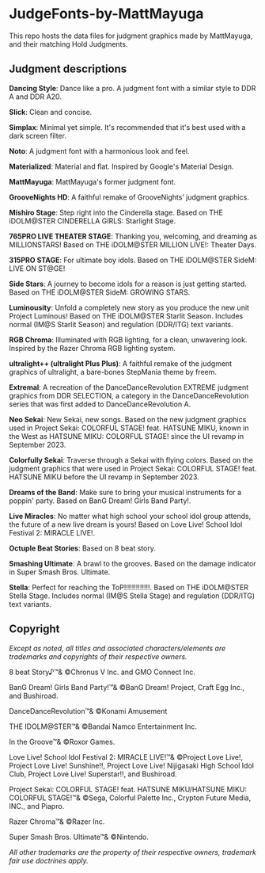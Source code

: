 ﻿# JudgeFonts-by-MattMayuga

This repo hosts the data files for judgment graphics made by MattMayuga, and their matching Hold Judgments.

## Judgment descriptions

**Dancing Style**:
Dance like a pro. A judgment font with a similar style to DDR A and DDR A20.

**Slick**:
Clean and concise.

**Simplax**:
Minimal yet simple. It's recommended that it's best used with a dark screen filter.

**Noto**:
A judgment font with a harmonious look and feel.

**Materialized**:
Material and flat. Inspired by Google's Material Design.

**MattMayuga**:
MattMayuga's former judgment font.

**GrooveNights HD**:
A faithful remake of GrooveNights’ judgment graphics.

**Mishiro Stage**:
Step right into the Cinderella stage. Based on THE iDOLM@STER CINDERELLA GIRLS: Starlight Stage.

**765PRO LIVE THEATER STAGE**:
Thanking you, welcoming, and dreaming as MILLIONSTARS! Based on THE iDOLM@STER MILLION LIVE!: Theater Days.

**315PRO STAGE**:
For ultimate boy idols. Based on THE iDOLM@STER SideM: LIVE ON ST@GE!

**Side Stars**:
A journey to become idols for a reason is just getting started.  Based on THE iDOLM@STER SideM: GROWING STARS.

**Luminousity**:
Unfold a completely new story as you produce the new unit Project Luminous! Based on THE iDOLM@STER Starlit Season. Includes normal (IM@S Starlit Season) and regulation (DDR/ITG) text variants.

**RGB Chroma**:
Illuminated with RGB lighting, for a clean, unwavering look. Inspired by the Razer Chroma RGB lighting system.

**ultralight++ (ultralight Plus Plus)**:
A faithful remake of the judgment graphics of ultralight, a bare-bones StepMania theme by freem. 

**Extremal**:
A recreation of the DanceDanceRevolution EXTREME judgment graphics from DDR SELECTION, a category in the DanceDanceRevolution series that was first added to DanceDanceRevolution A.

**Neo Sekai**:
New Sekai, new songs. Based on the new judgment graphics used in Project Sekai: COLORFUL STAGE! feat. HATSUNE MIKU, known in the West as HATSUNE MIKU: COLORFUL STAGE! since the UI revamp in September 2023.

**Colorfully Sekai**:
Traverse through a Sekai with flying colors. Based on the judgment graphics that were used in Project Sekai: COLORFUL STAGE! feat. HATSUNE MIKU before the UI revamp in September 2023.

**Dreams of the Band**:
Make sure to bring your musical instruments for a poppin' party. Based on BanG Dream! Girls Band Party!.

**Live Miracles**:
No matter what high school your school idol group attends, the future of a new live dream is yours! Based on Love Live! School Idol Festival 2: MIRACLE LIVE!.

**Octuple Beat Stories**:
Based on 8 beat story.

**Smashing Ultimate**:
A brawl to the grooves. Based on the damage indicator in Super Smash Bros. Ultimate.

**Stella**:
Perfect for reaching the ToP!!!!!!!!!!!!!. Based on THE iDOLM@STER Stella Stage. Includes normal (IM@S Stella Stage) and regulation (DDR/ITG) text variants.

## Copyright

*Except as noted, all titles and associated characters/elements are trademarks and copyrights of their respective owners.*

8 beat Story♪™& ©Chronus V Inc. and GMO Connect Inc.

BanG Dream! Girls Band Party!™& ©BanG Dream! Project, Craft Egg Inc., and Bushiroad.

DanceDanceRevolution™& ©Konami Amusement

THE IDOLM@STER™& ©Bandai Namco Entertainment Inc.

In the Groove™& ©Roxor Games.

Love Live! School Idol Festival 2: MIRACLE LIVE!™& ©Project Love Live!, Project Love Live! Sunshine!!, Project Love Live! Nijigasaki High School Idol Club, Project Love Live! Superstar!!, and Bushiroad.

Project Sekai: COLORFUL STAGE! feat. HATSUNE MIKU/HATSUNE MIKU: COLORFUL STAGE!™& ©Sega, Colorful Palette Inc., Crypton Future Media, INC., and Piapro.

Razer Chroma™& ©Razer Inc.

Super Smash Bros. Ultimate™& ©Nintendo.

*All other trademarks are the property of their respective owners, trademark fair use doctrines apply.*
